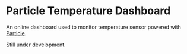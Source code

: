 # Particle Temperature Dashboard

An online dashboard used to monitor temperature sensor powered with [Particle](https://www.particle.io/).

Still under development.